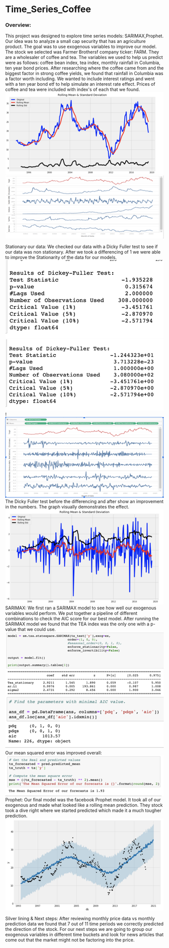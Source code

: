 # Time_Series_Coffee
### Overview:

   This project was designed to explore time series models: SARIMAX,Prophet. Our idea was to analyze a small cap security that has an agriculture product. The goal was to use exogenous variables to improve our model. The stock we selected was Farmer Brothersf company ticker: FARM. They are a wholesaler of coffee and tea.  The variables we used to help us predict were as follows: coffee bean index, tea index, monthly rainfall in Columbia, ten year bond prices. After researching where the coffee came from and the biggest factor in strong coffee yields, we found that rainfall in Columbia was a factor worth including. We wanted to include interest ratings and went with a ten year bond etf to help simulate an interest rate effect. Prices of coffee and tea were included with index's of each that we found.
  ![plot](https://github.com/denisdunn/mod_4_Time_Series/blob/master/Screen%20Shot%202019-05-30%20at%205.55.39%20PM.png) 
  ![plot](https://github.com/denisdunn/mod_4_Time_Series/blob/master/Screen%20Shot%202019-06-03%20at%2010.15.29%20AM.png)
   
Stationary our data:
    We checked our data with a Dicky Fuller test to see if our data was non stationary. After we took a differencing of 1 we were able to improve the Stationarity of the data for our models.  
 ![plot](https://github.com/denisdunn/mod_4_Time_Series/blob/master/Screen%20Shot%202019-05-30%20at%206.53.46%20PM.png)
 ![plot](https://github.com/denisdunn/mod_4_Time_Series/blob/master/Screen%20Shot%202019-05-30%20at%205.56.02%20PM.png)
 !![plot](https://github.com/denisdunn/mod_4_Time_Series/blob/master/Screen%20Shot%202019-06-03%20at%2010.15.18%20AM.png)
 The Dicky Fuller test before the differencing and after show an improvement in the numbers. The graph visually demonstrates the effect.
 ![plot](https://github.com/denisdunn/mod_4_Time_Series/blob/master/Screen%20Shot%202019-05-30%20at%205.55.54%20PM.png)
SARIMAX:
  We first ran a SARIMAX model to see how well our exogenous variables would perform. We put together a pipeline of different combinations to check the AIC score for our best model. After running the SARIMAX model we found that the TEA index was the only one with a p-value that we could use.
  ![plot](https://github.com/denisdunn/mod_4_Time_Series/blob/master/Screen%20Shot%202019-05-30%20at%207.22.03%20PM.png)
  ![plot](https://github.com/denisdunn/mod_4_Time_Series/blob/master/Screen%20Shot%202019-05-30%20at%2012.17.40%20PM.png)
  Our mean squared error was improved overall:
  ![plot](https://github.com/denisdunn/mod_4_Time_Series/blob/master/Screen%20Shot%202019-05-30%20at%209.56.45%20AM.png)
Prophet:
  Our final model was the facebook Prophet model. It took all of our exogenous and made what looked like a rolling mean prediction. They stock took a dive right where we started predicted which made it a much tougher prediction.
  ![plot](https://github.com/denisdunn/mod_4_Time_Series/blob/master/Screen%20Shot%202019-05-30%20at%206.08.38%20PM.png)
  
 Silver lining & Next steps:
  After reviewing monthly price data vs monthly prediction data we found that 7 out of 11 time periods we correctly predicted the direction of the stock. For our next steps we are going to group our exogenous variables in different time buckets and look for news articles that come out that the market might not be factoring into the price.
    
    
    
    
 
